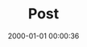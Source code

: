 ---
layout: post
title:  "Post"
date:   2000-01-01 00:00:36
categories: jekyll update
excerpt: Post
---